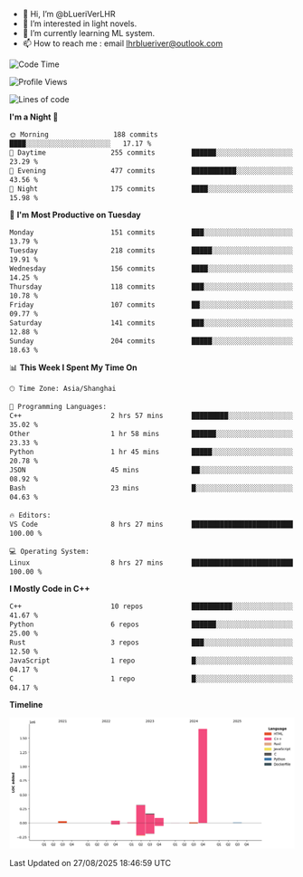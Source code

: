 - 👋 Hi, I’m @bLueriVerLHR
- 👀 I’m interested in light novels.
- 🌱 I’m currently learning ML system.
- 📫 How to reach me : email lhrblueriver@outlook.com

<!--START_SECTION:waka-->
![Code Time](http://img.shields.io/badge/Code%20Time-411%20hrs%2049%20mins-blue)

![Profile Views](http://img.shields.io/badge/Profile%20Views-0-blue)

![Lines of code](https://img.shields.io/badge/From%20Hello%20World%20I%27ve%20Written-2.3%20million%20lines%20of%20code-blue)

**I'm a Night 🦉** 

```text
🌞 Morning                188 commits         ████░░░░░░░░░░░░░░░░░░░░░   17.17 % 
🌆 Daytime                255 commits         ██████░░░░░░░░░░░░░░░░░░░   23.29 % 
🌃 Evening                477 commits         ███████████░░░░░░░░░░░░░░   43.56 % 
🌙 Night                  175 commits         ████░░░░░░░░░░░░░░░░░░░░░   15.98 % 
```
📅 **I'm Most Productive on Tuesday** 

```text
Monday                   151 commits         ███░░░░░░░░░░░░░░░░░░░░░░   13.79 % 
Tuesday                  218 commits         █████░░░░░░░░░░░░░░░░░░░░   19.91 % 
Wednesday                156 commits         ████░░░░░░░░░░░░░░░░░░░░░   14.25 % 
Thursday                 118 commits         ███░░░░░░░░░░░░░░░░░░░░░░   10.78 % 
Friday                   107 commits         ██░░░░░░░░░░░░░░░░░░░░░░░   09.77 % 
Saturday                 141 commits         ███░░░░░░░░░░░░░░░░░░░░░░   12.88 % 
Sunday                   204 commits         █████░░░░░░░░░░░░░░░░░░░░   18.63 % 
```


📊 **This Week I Spent My Time On** 

```text
🕑︎ Time Zone: Asia/Shanghai

💬 Programming Languages: 
C++                      2 hrs 57 mins       █████████░░░░░░░░░░░░░░░░   35.02 % 
Other                    1 hr 58 mins        ██████░░░░░░░░░░░░░░░░░░░   23.33 % 
Python                   1 hr 45 mins        █████░░░░░░░░░░░░░░░░░░░░   20.78 % 
JSON                     45 mins             ██░░░░░░░░░░░░░░░░░░░░░░░   08.92 % 
Bash                     23 mins             █░░░░░░░░░░░░░░░░░░░░░░░░   04.63 % 

🔥 Editors: 
VS Code                  8 hrs 27 mins       █████████████████████████   100.00 % 

💻 Operating System: 
Linux                    8 hrs 27 mins       █████████████████████████   100.00 % 
```

**I Mostly Code in C++** 

```text
C++                      10 repos            ██████████░░░░░░░░░░░░░░░   41.67 % 
Python                   6 repos             ██████░░░░░░░░░░░░░░░░░░░   25.00 % 
Rust                     3 repos             ███░░░░░░░░░░░░░░░░░░░░░░   12.50 % 
JavaScript               1 repo              █░░░░░░░░░░░░░░░░░░░░░░░░   04.17 % 
C                        1 repo              █░░░░░░░░░░░░░░░░░░░░░░░░   04.17 % 
```



**Timeline**

![Lines of Code chart](https://raw.githubusercontent.com/bLueriVerLHR/bLueriVerLHR/main/assets/bar_graph.png)


 Last Updated on 27/08/2025 18:46:59 UTC
<!--END_SECTION:waka-->
